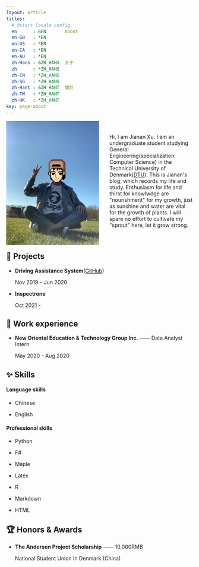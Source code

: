 ```yaml
---
layout: article
titles:
  # @start locale config
  en      : &EN       About
  en-GB   : *EN
  en-US   : *EN
  en-CA   : *EN
  en-AU   : *EN
  zh-Hans : &ZH_HANS  关于
  zh      : *ZH_HANS
  zh-CN   : *ZH_HANS
  zh-SG   : *ZH_HANS
  zh-Hant : &ZH_HANT  關於
  zh-TW   : *ZH_HANT
  zh-HK   : *ZH_HANT
key: page-about
---
```


<div style="float:left; margin-right:2em;">
    <img src="https://raw.githubusercontent.com/JiananAlvin/ImageBed/master/202110221920070.png" width="250"/>
</div>
<div>
    <br><br>Hi, I am Jianan Xu. I am an undergraduate student studying General Engineering(specialization: Computer Science) in the Technical University of Denmark(<a href="https://www.dtu.dk">DTU</a>). This is Jianan's blog, which records my life and study. Enthusiasm for life and thirst for knowlwdge are "nourishment" for my growth, just as sunshine and water are vital for the growth of plants. I will spare no effort to cultivate my "sprout" here, let it grow strong.
<br><br><br> </div>

## :file_folder: Projects

* **Driving Assistance System**([GitHub](https://github.com/JiananAlvin/Assisted-driving-cars-with-multi-sensor-fusion-and-computer-vision))

  Nov 2019 – Jun 2020

* **Inspectrone**

  Oct 2021 - 

## :briefcase: Work experience

* **New Oriental Education & Technology Group Inc.** —— Data Analyst Intern

  May 2020 - Aug 2020

## :sparkles: Skills

#### Language skills

* Chinese

* English

#### Professional skills

* Python

* F#

* Maple

* Latex

* R

* Markdown

* HTML

## :trophy: Honors & Awards

* **The Andersen Project Scholarship** —— 10,000RMB

  National Student Union In Denmark (China)

  

